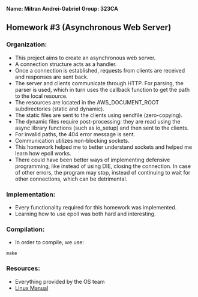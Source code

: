 **Name: Mitran Andrei-Gabriel**
**Group: 323CA**

## Homework #3 (Asynchronous Web Server)

### Organization:
* This project aims to create an asynchronous web server.
* A connection structure acts as a handler.
* Once a connection is established, requests from clients
are received and responses are sent back.
* The server and clients communicate through HTTP. For parsing, the parser is
used, which in turn uses the callback function to get the path to the local
resource.
* The resources are located in the AWS_DOCUMENT_ROOT subdirectories
(static and dynamic).
* The static files are sent to the clients using sendfile (zero-copying).
* The dynamic files require post-processing: they are read using the async
library functions (such as io_setup) and then sent to the clients.
* For invalid paths, the 404 error message is sent.
* Communication utilizes non-blocking sockets.
* This homework helped me to better understand sockets and helped me learn
how epoll works.
* There could have been better ways of implementing defensive programming,
like instead of using DIE, closing the connection. In case of other errors,
the program may stop, instead of continuing to wait for other connections,
which can be detrimental.

### Implementation:
* Every functionality required for this homework was implemented.
* Learning how to use epoll was both hard and interesting.

### Compilation:
* In order to compile, we use:
```
make
```

### Resources:
* Everything provided by the OS team
* [Linux Manual](https://www.man7.org/linux/man-pages/index.html)